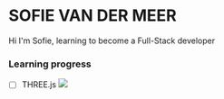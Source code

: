 # SOFIE VAN DER MEER
Hi I'm Sofie, learning to become a Full-Stack developer

### Learning progress
- [ ] THREE.js ![](https://geps.dev/progress/24)
